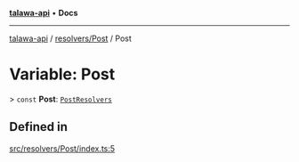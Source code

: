[**talawa-api**](../../../README.md) • **Docs**

***

[talawa-api](../../../modules.md) / [resolvers/Post](../README.md) / Post

# Variable: Post

\> `const` **Post**: [`PostResolvers`](../../../types/generatedGraphQLTypes/type-aliases/PostResolvers.md)

## Defined in

[src/resolvers/Post/index.ts:5](https://github.com/PalisadoesFoundation/talawa-api/blob/a87b45a1c490c996c3a8a52e117ecbaa4742ef49/src/resolvers/Post/index.ts#L5)
